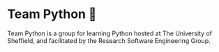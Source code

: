 # Team Python 🐍

Team Python is a group for learning Python hosted at The University of Sheffield, and
facilitated by the Research Software Engineering Group.
